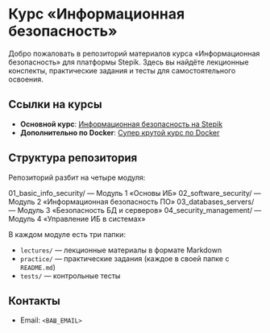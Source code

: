 # Курс «Информационная безопасность»

Добро пожаловать в репозиторий материалов курса «Информационная безопасность» для платформы Stepik. Здесь вы найдёте лекционные конспекты, практические задания и тесты для самостоятельного освоения.

## Ссылки на курсы

- **Основной курс**: [Информационная безопасность на Stepik](https://stepik.org/course/236499/promo)  
- **Дополнительно по Docker**: [Супер крутой курс по Docker](https://stepik.org/course/123300/promo)

## Структура репозитория

Репозиторий разбит на четыре модуля:

01_basic_info_security/ — Модуль 1 «Основы ИБ»
02_software_security/ — Модуль 2 «Информационная безопасность ПО»
03_databases_servers/ — Модуль 3 «Безопасность БД и серверов»
04_security_management/ — Модуль 4 «Управление ИБ в системах»

В каждом модуле есть три папки:
- `lectures/` — лекционные материалы в формате Markdown  
- `practice/` — практические задания (каждое в своей папке с `README.md`)  
- `tests/` — контрольные тесты


## Контакты

- Email: `<ВАШ_EMAIL>`
